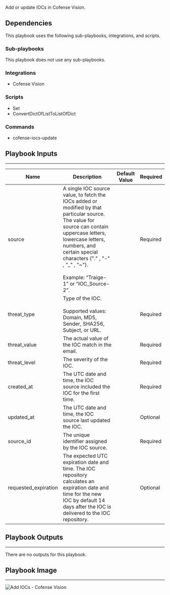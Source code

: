 Add or update IOCs in Cofense Vision.

## Dependencies
This playbook uses the following sub-playbooks, integrations, and scripts.

### Sub-playbooks
This playbook does not use any sub-playbooks.

### Integrations
* Cofense Vision

### Scripts
* Set
* ConvertDictOfListToListOfDict

### Commands
* cofense-iocs-update

## Playbook Inputs
---

| **Name** | **Description** | **Default Value** | **Required** |
| --- | --- | --- | --- |
| source | A single IOC source value, to fetch the IOCs added or modified by that particular source. The value for source can contain uppercase letters, lowercase letters, numbers, and certain special characters \("." , "-" , "_" , "~"\).<br/><br/>Example: “Traige-1” or “IOC_Source-2”. |  | Required |
| threat_type | Type of the IOC. <br/><br/>Supported values: Domain, MD5, Sender, SHA256, Subject, or URL. |  | Required |
| threat_value | The actual value of the IOC match in the email. |  | Required |
| threat_level | The severity of the IOC. |  | Required |
| created_at | The UTC date and time, the IOC source included the IOC for the first time. |  | Required |
| updated_at | The UTC date and time, the IOC source last updated the IOC. |  | Optional |
| source_id | The unique identifier assigned by the IOC source. |  | Required |
| requested_expiration | The expected UTC expiration date and time. The IOC repository<br/>calculates an expiration date and time for the new IOC by default 14 days after the IOC is delivered to the IOC repository. |  | Optional |

## Playbook Outputs
---
There are no outputs for this playbook.

## Playbook Image
---
![Add IOCs - Cofense Vision](../doc_files/Add_IOCs_-_Cofense_Vision.png)